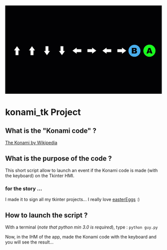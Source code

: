 ![Konami Code](https://github.com/Enoarch/konami_tk/blob/master/readme_file/konami_code.jpg)

# konami_tk Project
  
   
      
## What is the "Konami code" ?

[The Konami by Wikipedia](https://en.wikipedia.org/wiki/Konami_Code "Wikipedia")

## What is the purpose of the code ?

This short script allow to launch an event if the Konami code is made (with the keyboard)  on the Tkinter HMI.

### for the story ...

I made it to sign all my tkinter projects... I really love [easterEggs](https://en.wikipedia.org/wiki/Easter_egg_(media) "Wikipedia")  :)

## How to launch the script ?

With a terminal (*note that python min 3.0 is required*), type : `python guy.py`

Now, in the IHM of the app, made the Konami code with the keyboard and you will see the result...